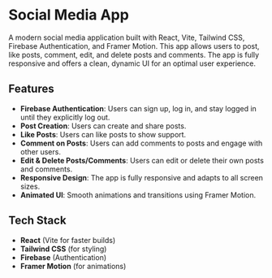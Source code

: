 # Social Media App

A modern social media application built with React, Vite, Tailwind CSS, Firebase Authentication, and Framer Motion. This app allows users to post, like posts, comment, edit, and delete posts and comments. The app is fully responsive and offers a clean, dynamic UI for an optimal user experience.

## Features

- **Firebase Authentication**: Users can sign up, log in, and stay logged in until they explicitly log out.
- **Post Creation**: Users can create and share posts.
- **Like Posts**: Users can like posts to show support.
- **Comment on Posts**: Users can add comments to posts and engage with other users.
- **Edit & Delete Posts/Comments**: Users can edit or delete their own posts and comments.
- **Responsive Design**: The app is fully responsive and adapts to all screen sizes.
- **Animated UI**: Smooth animations and transitions using Framer Motion.

## Tech Stack

- **React** (Vite for faster builds)
- **Tailwind CSS** (for styling)
- **Firebase** (Authentication)
- **Framer Motion** (for animations)

